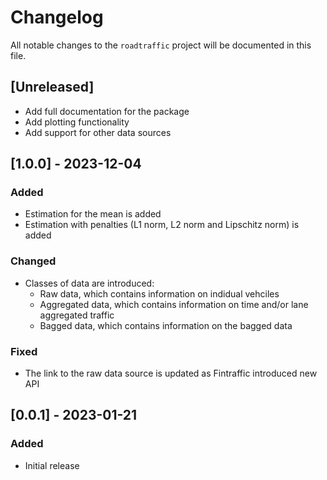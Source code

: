 # Changelog

All notable changes to the `roadtraffic` project will be documented in this file.

## [Unreleased]
- Add full documentation for the package
- Add plotting functionality
- Add support for other data sources

## [1.0.0] - 2023-12-04

### Added
- Estimation for the mean is added
- Estimation with penalties (L1 norm, L2 norm and Lipschitz norm) is added

### Changed
- Classes of data are introduced:
  - Raw data, which contains information on indidual vehciles
  - Aggregated data, which contains information on time and/or lane aggregated traffic
  - Bagged data, which contains information on the bagged data

### Fixed
- The link to the raw data source is updated as Fintraffic introduced new API


## [0.0.1] - 2023-01-21

### Added
- Initial release